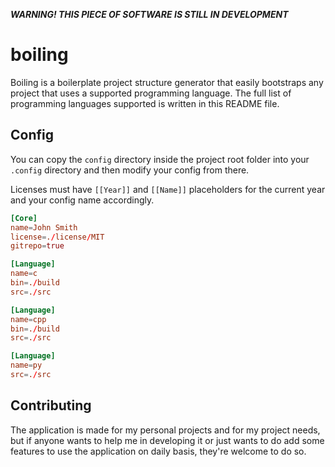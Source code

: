 ***WARNING! THIS PIECE OF SOFTWARE IS STILL IN DEVELOPMENT***
# boiling
Boiling is a boilerplate project structure generator that easily bootstraps any project that uses a supported programming language. The full list of programming languages supported is written in this README file.

## Config
You can copy the `config` directory inside the project root folder into your `.config` directory and then modify your config from there.

Licenses must have `[[Year]]` and `[[Name]]` placeholders for the current year and your config name accordingly.
```conf
[Core]
name=John Smith
license=./license/MIT
gitrepo=true

[Language]
name=c
bin=./build
src=./src

[Language]
name=cpp
bin=./build
src=./src

[Language]
name=py
src=./src
```

## Contributing
The application is made for my personal projects and for my project needs, but if anyone wants to help me in developing it or just wants to do add some features to use the application on daily basis, they're welcome to do so.
